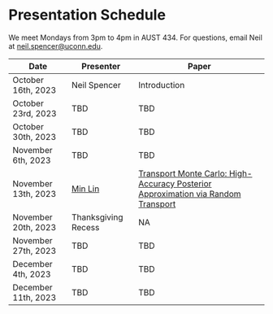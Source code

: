 # Presentation Schedule


We meet Mondays from 3pm to 4pm in AUST 434. For questions, email Neil at neil.spencer@uconn.edu. 

| Date               | Presenter |                    Paper |
| -------- | ------- | -------|
| October 16th, 2023  | Neil Spencer      | Introduction|
| October 23rd, 2023  | TBD     | TBD|
| October 30th, 2023  | TBD     | TBD|
| November 6th, 2023  | TBD   | TBD|
| November 13th, 2023 | [Min Lin](https://minlinstat.github.io/) | [Transport Monte Carlo: High-Accuracy Posterior Approximation via Random Transport](https://doi.org/10.1080/01621459.2021.2003201)|
| November 20th, 2023 | Thanksgiving Recess   | NA|
| November 27th, 2023 | TBD   | TBD|
| December 4th, 2023  | TBD   | TBD|
| December 11th, 2023 | TBD   | TBD|
